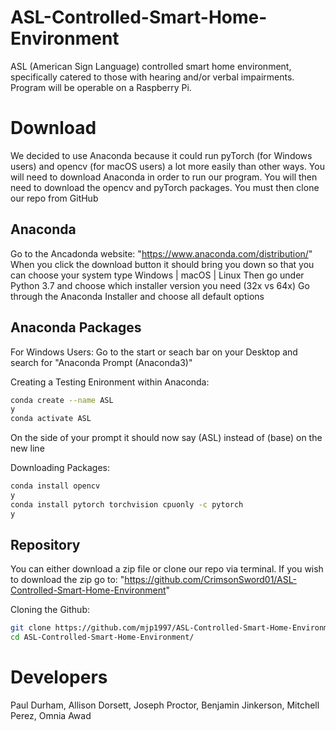 # ASL-Controlled-Smart-Home-Environment

ASL (American Sign Language) controlled smart home environment, specifically catered to those with hearing and/or verbal impairments.
Program will be operable on a Raspberry Pi.

# Download

We decided to use Anaconda because it could run pyTorch (for Windows users) and opencv (for macOS users) a lot more easily than other ways. You will need to download
Anaconda in order to run our program. You will then need to download the opencv and pyTorch packages. You must then clone our repo from GitHub

## Anaconda

Go to the Ancadonda website: "https://www.anaconda.com/distribution/"
When you click the download button it should bring you down so that you can choose your system type Windows | macOS | Linux
Then go under Python 3.7 and choose which installer version you need (32x vs 64x)
Go through the Anaconda Installer and choose all default options 

## Anaconda Packages

For Windows Users:
Go to the start or seach bar on your Desktop and search for "Anaconda Prompt (Anaconda3)"

Creating a Testing Enironment within Anaconda:
```bash
conda create --name ASL
y
conda activate ASL
```
On the side of your prompt it should now say (ASL) instead of (base) on the new line

Downloading Packages:
```bash
conda install opencv
y
conda install pytorch torchvision cpuonly -c pytorch
y
```

## Repository
You can either download a zip file or clone our repo via terminal. If you wish to download the zip go to: "https://github.com/CrimsonSword01/ASL-Controlled-Smart-Home-Environment"

Cloning the Github:
```bash
git clone https://github.com/mjp1997/ASL-Controlled-Smart-Home-Environment.git
cd ASL-Controlled-Smart-Home-Environment/
```

# Developers

Paul Durham, Allison Dorsett, Joseph Proctor, Benjamin Jinkerson, Mitchell Perez, Omnia Awad



